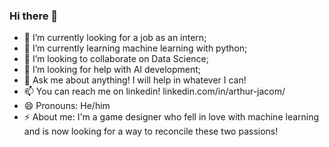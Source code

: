 ### Hi there 👋

- 🔭 I’m currently looking for a job as an intern;
- 🌱 I’m currently learning machine learning with python;
- 👯 I’m looking to collaborate on Data Science;
- 🤔 I’m looking for help with AI development;
- 💬 Ask me about anything! I will help in whatever I can!
- 📫 You can reach me on linkedin! linkedin.com/in/arthur-jacom/
- 😄 Pronouns: He/him
- ⚡ About me: I'm a game designer who fell in love with machine learning and is now looking for a way to reconcile these two passions!
